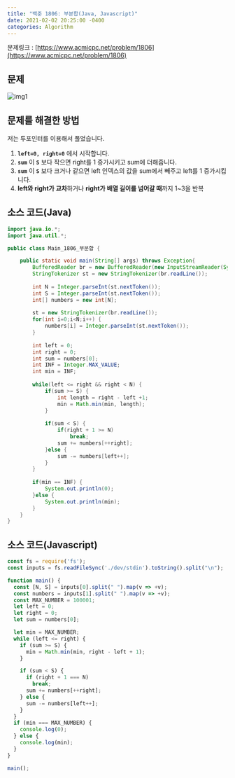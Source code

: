 ```yaml
---
title: "백준 1806: 부분합(Java, Javascript)"
date: 2021-02-02 20:25:00 -0400
categories: Algorithm
---
```


문제링크 : [https://www.acmicpc.net/problem/1806](https://www.acmicpc.net/problem/1806)



## 문제

![img1](../../assets/images/Algorithm/BOJ-1806/img1.PNG)



## 문제를 해결한 방법

저는 투포인터를 이용해서 풀었습니다.

1. **``left=0, right=0``** 에서 시작합니다.
2. **``sum``** 이 **``S``** 보다 작으면 right를 1 증가시키고 sum에 더해줍니다.
3. **``sum``** 이 **``S``** 보다 크거나 같으면 left 인덱스의 값을 sum에서 빼주고 left를 1 증가시킵니다.
4. **left와 right가 교차**하거나 **right가 배열 길이를 넘어갈 때**까지 1~3을 반복



## 소스 코드(Java)

```java
import java.io.*;
import java.util.*;

public class Main_1806_부분합 {

	public static void main(String[] args) throws Exception{
		BufferedReader br = new BufferedReader(new InputStreamReader(System.in));
		StringTokenizer st = new StringTokenizer(br.readLine());
		
		int N = Integer.parseInt(st.nextToken());
		int S = Integer.parseInt(st.nextToken());
		int[] numbers = new int[N];
		
		st = new StringTokenizer(br.readLine());
		for(int i=0;i<N;i++) {
			numbers[i] = Integer.parseInt(st.nextToken());
		}
		
		int left = 0;
		int right = 0;
		int sum = numbers[0];
		int INF = Integer.MAX_VALUE;
		int min = INF;
		
		while(left <= right && right < N) {
			if(sum >= S) {
				int length = right - left +1;
				min = Math.min(min, length);
			}
			
			if(sum < S) {
				if(right + 1 >= N)
					break;
				sum += numbers[++right];
			}else {
				sum -= numbers[left++];
			}
		}
		
		if(min == INF) {
			System.out.println(0);
		}else {
			System.out.println(min);
		}
	}
}

```



## 소스 코드(Javascript)

```javascript
const fs = require('fs');
const inputs = fs.readFileSync('./dev/stdin').toString().split("\n");

function main() {
  const [N, S] = inputs[0].split(" ").map(v => +v);
  const numbers = inputs[1].split(" ").map(v => +v);
  const MAX_NUMBER = 100001;
  let left = 0;
  let right = 0;
  let sum = numbers[0];

  let min = MAX_NUMBER;
  while (left <= right) {
    if (sum >= S) {
      min = Math.min(min, right - left + 1);
    }

    if (sum < S) {
      if (right + 1 === N)
        break;
      sum += numbers[++right];
    } else {
      sum -= numbers[left++];
    }
  }
  if (min === MAX_NUMBER) {
    console.log(0);
  } else {
    console.log(min);
  }
}

main();
```
